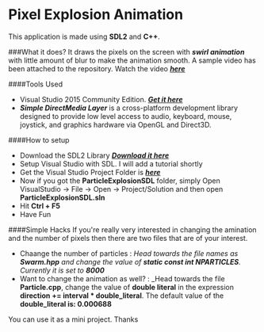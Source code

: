 # Pixel Explosion Animation
This application is made using **SDL2** and **C++**. 

###What it does?
It draws the pixels on the screen with **_swirl animation_** with little amount of blur to make the animation smooth. 
A sample video has been attached to the repository. Watch the video _**[here](particle_explosion.webm)**_

####Tools Used
* Visual Studio 2015 Community Edition. _**[Get it here](https://www.visualstudio.com/")**_
*  _**Simple DirectMedia Layer**_ is a cross-platform development library designed to provide low level access to audio, keyboard, mouse, joystick, and graphics hardware via OpenGL and Direct3D.
 
####How to setup 
* Download the SDL2 Library **_[Download it here](https://www.libsdl.org/download-2.0.php)_**
* Setup Visual Studio with SDL. I will add a tutorial shortly
* Get the Visual Studio Project Folder is **_[here](https://drive.google.com/drive/folders/0Byqg5mck_vdLOS1UV2ZQUEE1amc?usp=sharing)_**
* Now if you got the **ParticleExplosionSDL** folder, simply Open VisualStudio -> File -> Open -> Project/Solution and then open **ParticleExplosionSDL.sln**
* Hit **Ctrl + F5**
* Have Fun


####Simple Hacks
If you're really very interested in changing the amination and the number of pixels then there are two files that are of your interest.
* Chaange the number of particles : _Head towards the file names as **Swarm.hpp** and change the value of **static const int NPARTICLES**. Currently it is set to **8000**_
* Want to change the animation as well? : _Head towards the file **Particle.cpp**, change the value of **double literal** in the expression **direction += interval * double_literal**. The default value of the **double_literal is: 0.000688**

You can use it as a mini project. 
Thanks


